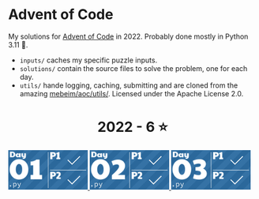 # Advent of Code
My solutions for [Advent of Code](https://adventofcode.com/2022) in 2022. Probably done mostly in Python 3.11 🐍.

- `inputs/` caches my specific puzzle inputs.
- `solutions/` contain the source files to solve the problem, one for each day.
- `utils/` hande logging, caching, submitting and are cloned from the amazing [mebeim/aoc/utils/](https://github.com/mebeim/aoc/tree/master/utils). Licensed under the Apache License 2.0.

<!-- AOC TILES BEGIN -->
<h1 align="center">
  2022 - 6 ⭐
</h1>
<a href="solutions/day01.py">
  <img src="Media/2022/01.png" width="161px">
</a>
<a href="solutions/day02.py">
  <img src="Media/2022/02.png" width="161px">
</a>
<a href="solutions/day03.py">
  <img src="Media/2022/03.png" width="161px">
</a>
<!-- AOC TILES END -->